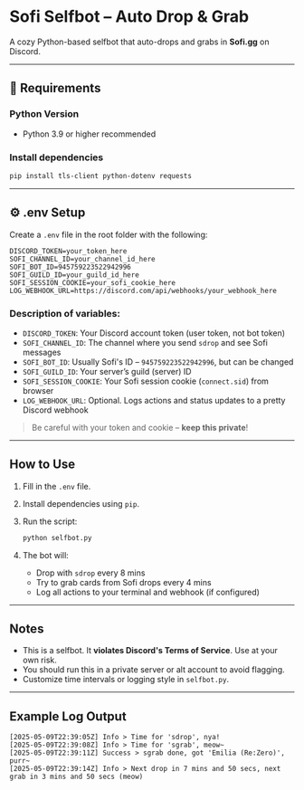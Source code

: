 # Sofi Selfbot – Auto Drop & Grab

A cozy Python-based selfbot that auto-drops and grabs in **Sofi.gg** on Discord.

---

## 💾 Requirements

### Python Version

* Python 3.9 or higher recommended

### Install dependencies

```bash
pip install tls-client python-dotenv requests
```

---

## ⚙️ .env Setup

Create a `.env` file in the root folder with the following:

```env
DISCORD_TOKEN=your_token_here
SOFI_CHANNEL_ID=your_channel_id_here
SOFI_BOT_ID=945759223522942996
SOFI_GUILD_ID=your_guild_id_here
SOFI_SESSION_COOKIE=your_sofi_cookie_here
LOG_WEBHOOK_URL=https://discord.com/api/webhooks/your_webhook_here
```

### Description of variables:

* `DISCORD_TOKEN`: Your Discord account token (user token, not bot token)
* `SOFI_CHANNEL_ID`: The channel where you send `sdrop` and see Sofi messages
* `SOFI_BOT_ID`: Usually Sofi's ID – `945759223522942996`, but can be changed
* `SOFI_GUILD_ID`: Your server’s guild (server) ID
* `SOFI_SESSION_COOKIE`: Your Sofi session cookie (`connect.sid`) from browser
* `LOG_WEBHOOK_URL`: Optional. Logs actions and status updates to a pretty Discord webhook

> Be careful with your token and cookie – **keep this private**!

---

## How to Use

1. Fill in the `.env` file.
2. Install dependencies using `pip`.
3. Run the script:

   ```bash
   python selfbot.py
   ```
4. The bot will:

   * Drop with `sdrop` every 8 mins
   * Try to grab cards from Sofi drops every 4 mins
   * Log all actions to your terminal and webhook (if configured)

---

## Notes

* This is a selfbot. It **violates Discord's Terms of Service**. Use at your own risk.
* You should run this in a private server or alt account to avoid flagging.
* Customize time intervals or logging style in `selfbot.py`.

---

## Example Log Output

```
[2025-05-09T22:39:05Z] Info > Time for 'sdrop', nya!
[2025-05-09T22:39:08Z] Info > Time for 'sgrab', meow~
[2025-05-09T22:39:11Z] Success > sgrab done, got 'Emilia (Re:Zero)', purr~
[2025-05-09T22:39:14Z] Info > Next drop in 7 mins and 50 secs, next grab in 3 mins and 50 secs (meow)
```
